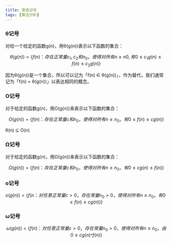 ```yaml
---
title: 渐进记号
tags: [算法分析]
---
```


### θ记号

对给一个给定的函数g(n)，用θ(g(n))表示以下函数的集合：

$$ θ(g(n)) = \{f(n)：存在正常量c_1, c_2和n_0，使得对所有n ≥ n0, 有0 ≤ c_1g(n) ≤ f(n) ≤ c_2g(n) \} $$

因为θ(g(n))是一个集合，所以可以记为「f(n) ∈ θ(g(n))」，作为替代，我们通常记为「f(n) = θ(g(n))」以表达相同的概念。

### O记号

对于给定的函数g(n)，用O(g(n))来表示以下函数的集合：

$$ O(g(n)) = \{f(n)：存在正常量c和n_0，使得对所有n ≥ n_0，有0 ≤ f(n) ≤ cg(n) \} $$

θ(n) ⊆ O(n)

### Ω记号

对于给定的函数g(n)，用Ω(g(n))来表示以下函数的集合：

$$ Ω(g(n)) = \{f(n)：存在正常量c和n_0，使得对所有n ≥ n_0，有0 ≤ cg(n) ≤ f(n) \} $$

### o记号

$$ o(g(n)) = \{f(n：对任意正常量c > 0，存在常量n_0 > 0，使得对所有n ≥ n_0，有0 ≤ f(n) ≤ cg(n)) \} $$

### ω记号

$$ ω(g(n)) = \{f(n)：对任意正常量c > 0，存在常量n_0 > 0，使得对所有n ≥ n_0，由0 ≤ cg(n) ˂ f(n) \} $$
